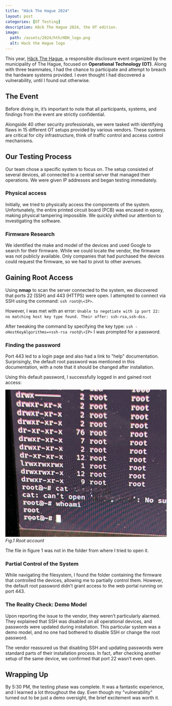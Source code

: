 ```yaml
---
title: "Hâck The Hague 2024"
layout: post
categories: [OT Testing]
description: Hâck The Hague 2024, the OT edition.
image:
  path: /assets/2024/hth/HDH_logo.png
  alt: Hack the Hague logo
---
```

This year, [Hâck The Hague](https://www.hackthehague.com/update/dit-was-hack-the-hague-2024/), a responsible disclosure event organized by the municipality of The Hague, focused on **Operational Technology (OT)**. Along with three teammates, I had the chance to participate and attempt to breach the hardware systems provided. I even thought I had discovered a vulnerability, until I found out otherwise.


## The Event
Before diving in, it’s important to note that all participants, systems, and findings from the event are strictly confidential.

Alongside 40 other security professionals, we were tasked with identifying flaws in 15 different OT setups provided by various vendors. These systems are critical for city infrastructure, think of traffic control and access control mechanisms.

## Our Testing Process
Our team chose a specific system to focus on. The setup consisted of several devices, all connected to a central server that managed their operations. We were given IP addresses and began testing immediately.

### Physical access
Initially, we tried to physically access the components of the system. Unfortunately, the entire printed circuit board (PCB) was encased in epoxy, making physical tampering impossible. We quickly shifted our attention to investigating the software.

### Firmware Research
We identified the make and model of the devices and used Google to search for their firmware. While we could locate the vendor, the firmware was not publicly available. Only companies that had purchased the devices could request the firmware, so we had to pivot to other avenues.

## Gaining Root Access
Using **nmap** to scan the server connected to the system, we discovered that ports 22 (SSH) and 443 (HTTPS) were open. I attempted to connect via SSH using the command:
`ssh root@\<IP>`.

However, I was met with an error: `Unable to negotiate with ip port 22: no matching host key type found. Their offer: ssh-rsa,ssh-dss.`

After tweaking the command by specifying the key type: `ssh -oHostKeyAlgorithms=+ssh-rsa root@\<IP>` I was prompted for a password.

### Finding the password
Port 443 led to a login page and also had a link to "help" documentation. Surprisingly, the default root password was mentioned in this documentation, with a note that it should be changed after installation.

Using this default password, I successfully logged in and gained root access:

![root](/assets/2024/hth/root.png)
_Fig.1 Root account_

The file in figure 1 was not in the folder from where I tried to open it. 

### Partial Control of the System
While navigating the filesystem, I found the folder containing the firmware that controlled the devices, allowing me to partially control them. However, the default root password didn’t grant access to the web portal running on port 443.

### The Reality Check: Demo Model
Upon reporting the issue to the vendor, they weren’t particularly alarmed. They explained that SSH was disabled on all operational devices, and passwords were updated during installation. This particular system was a demo model, and no one had bothered to disable SSH or change the root password.

The vendor reassured us that disabling SSH and updating passwords were standard parts of their installation process. In fact, after checking another setup of the same device, we confirmed that port 22 wasn’t even open.

## Wrapping Up
By 5:30 PM, the testing phase was complete. It was a fantastic experience, and I learned a lot throughout the day. Even though my "vulnerability" turned out to be just a demo oversight, the brief excitement was worth it.